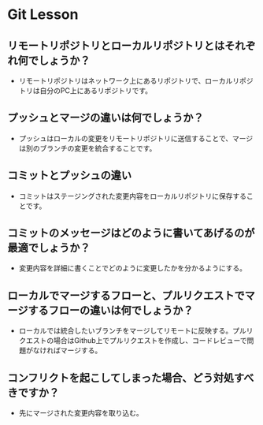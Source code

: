 # Git Lesson

## リモートリポジトリとローカルリポジトリとはそれぞれ何でしょうか？
- リモートリポジトリはネットワーク上にあるリポジトリで、ローカルリポジトリは自分のPC上にあるリポジトリです。


## プッシュとマージの違いは何でしょうか？
- プッシュはローカルの変更をリモートリポジトリに送信することで、マージは別のブランチの変更を統合することです。


## コミットとプッシュの違い
- コミットはステージングされた変更内容をローカルリポジトリに保存することです。


## コミットのメッセージはどのように書いてあげるのが最適でしょうか？
- 変更内容を詳細に書くことでどのように変更したかを分かるようにする。


## ローカルでマージするフローと、プルリクエストでマージするフローの違いは何でしょうか？
- ローカルでは統合したいブランチをマージしてリモートに反映する。プルリクエストの場合はGithub上でプルリクエストを作成し、コードレビューで問題がなければマージする。


## コンフリクトを起こしてしまった場合、どう対処すべきですか？
- 先にマージされた変更内容を取り込む。